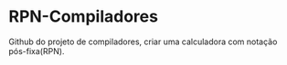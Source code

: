 # RPN-Compiladores
Github do projeto de compiladores, criar uma calculadora com notação pós-fixa(RPN).
